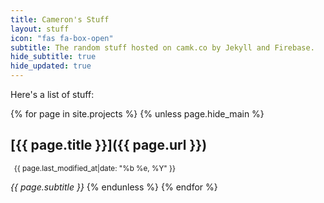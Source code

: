 ```yaml
---
title: Cameron's Stuff
layout: stuff
icon: "fas fa-box-open"
subtitle: The random stuff hosted on camk.co by Jekyll and Firebase.
hide_subtitle: true
hide_updated: true
---
```

Here's a list of stuff:

{% for page in site.projects %}
  {% unless page.hide_main %}
## [{{ page.title }}]({{ page.url }})
<small class="text-muted"><i class="fas fa-calendar-day"></i>&ensp;{{ page.last_modified_at|date: "%b %e, %Y" }}</small>

_{{ page.subtitle }}_
  {% endunless %}
{% endfor %}
